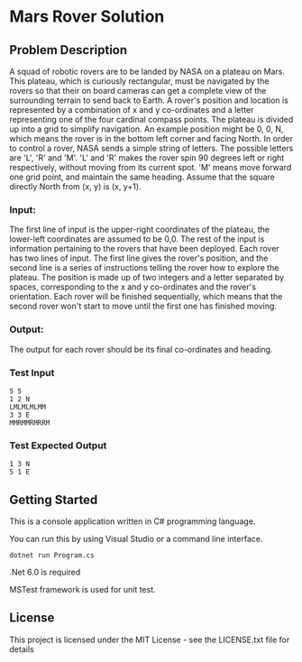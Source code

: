 # Mars Rover Solution

## Problem Description

A squad of robotic rovers are to be landed by NASA on a plateau on Mars. This plateau, which is
curiously rectangular, must be navigated by the rovers so that their on board cameras can get a
complete view of the surrounding terrain to send back to Earth.
A rover's position and location is represented by a combination of x and y co-ordinates and a letter
representing one of the four cardinal compass points. The plateau is divided up into a grid to simplify
navigation. An example position might be 0, 0, N, which means the rover is in the bottom left corner and
facing North.
In order to control a rover, NASA sends a simple string of letters. The possible letters are 'L', 'R' and 'M'.
'L' and 'R' makes the rover spin 90 degrees left or right respectively, without moving from its current
spot. 'M' means move forward one grid point, and maintain the same heading.
Assume that the square directly North from (x, y) is (x, y+1).

### Input:
The first line of input is the upper-right coordinates of the plateau, the lower-left coordinates are
assumed to be 0,0.
The rest of the input is information pertaining to the rovers that have been deployed. Each rover has
two lines of input. The first line gives the rover's position, and the second line is a series of instructions
telling the rover how to explore the plateau.
The position is made up of two integers and a letter separated by spaces, corresponding to the x and y
co-ordinates and the rover's orientation.
Each rover will be finished sequentially, which means that the second rover won't start to move until the
first one has finished moving.

### Output:
The output for each rover should be its final co-ordinates and heading.


### Test Input

```
5 5
1 2 N
LMLMLMLMM
3 3 E
MMRMMRMRRM
```


### Test Expected Output

```
1 3 N
5 1 E
```

## Getting Started

This is a console application written in C# programming language. 

You can run this by using Visual Studio or a command line interface. 
```
dotnet run Program.cs
```

.Net 6.0 is required

MSTest framework is used for unit test.

## License

This project is licensed under the MIT License - see the LICENSE.txt file for details
